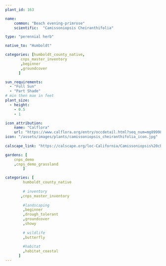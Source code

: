 ```yaml
---
plant_id: 163 

name: 
    common: "Beach evening-primrose"  
    scientific:  "Camissoniopsis Cheiranthifolia"   

type: "perennial herb"

native_to: "Humboldt"

categories: [humboldt_county_native,
       cnps_master_inventory
       ,beginner
       ,groundcover
      ]

sun_requirements:
  - "Full Sun"
  - "Part Shade"
# min then max in feet
plant_size:
  - height: 
    - 0.5 
    - 1

icon_attribution: 
    name: "Calflora"
    url: "https://www.calflora.org/entry/occdetail.html?seq_num=mg89998"
icon: "/assets/images/plants/camissoniopsis_cheiranthifolia_icon.jpg"
 
calscape_link: "https://calscape.org/loc-California/Camissoniopsis%20cheiranthifolia%20(Beach%20Primrose)"

gardens: [ 
    cnps_demo
    ,cnps_demo_grassland
        ]

categories: [
        humboldt_county_native
        
        # inventory
       ,cnps_master_inventory
        
        #landscaping
        ,beginner
        ,drough_tolerant       
        ,groundcover
        ,showy
 
        # wildlife
        ,butterfly
    
        #habitat
        ,habitat_coastal
      ]
---
```








